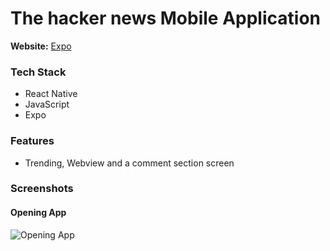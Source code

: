 # The hacker news Mobile Application

<b>Website:</b> [Expo](https://expo.io/@bitvivaz/the-hacker-news)

### Tech Stack

- React Native
- JavaScript
- Expo

### Features

- Trending, Webview and a comment section screen

### Screenshots

#### Opening App

![Opening App](screenshots/OpeningApp.gif)
